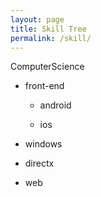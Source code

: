 ```yaml
---
layout: page
title: Skill Tree
permalink: /skill/
---
```


ComputerScience  

* front-end

  * android

  * ios

* windows

* directx

* web
